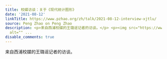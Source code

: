 ```yaml
---
title: 校媒访谈：关于《现代统计图形》
date: '2021-08-12'
linkTitle: https://www.pzhao.org/zh/talk/2021-08-12-interview-xjtlu/
source: Peng Zhao on Peng Zhao
description: <p>来自西浦校媒的王璐谣记者的访谈。</p> <p><img src="https://www.xjtlu.edu.cn/assets/images/department_resource/science/news/2021/08/WechatIMG95.jpeg"
  alt="" ...
disable_comments: true
---
```

<p>来自西浦校媒的王璐谣记者的访谈。</p> <p><img src="https://www.xjtlu.edu.cn/assets/images/department_resource/science/news/2021/08/WechatIMG95.jpeg" alt="" ...